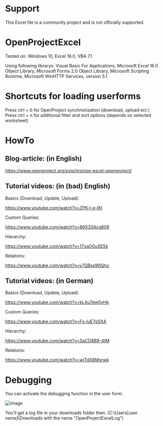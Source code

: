# Support

This Excel file is a community project and is not officially supported.

# OpenProjectExcel

Tested on: Windows 10, Excel 16.0, VBA 7.1

Using following librarys: Visual Basic For Applications, Microsoft Excel 16.0 Object Library, Microsoft Forms 2.0 Object Library, Microsoft Scripting Runtime, Microsoft WinHTTP Services, version 5.1

# Shortcuts for loading userforms

Press ctrl + b for OpenProject synchronization (download, upload ect.)
Press ctrl + n for additional filter and sort options (depends on selected worksheet)

# HowTo

## Blog-article: (in English)

https://www.openproject.org/synchronize-excel-openproject/

## Tutorial videos: (in (bad) English)

Basics (Download, Update, Upload): 

https://www.youtube.com/watch?v=ZPK-l-e-lKI

Custom Queries: 

https://www.youtube.com/watch?v=86X334cg808

Hierarchy: 

https://www.youtube.com/watch?v=17yqO0uXE5k

Relations:

https://www.youtube.com/watch?v=y7QBspWlQho

## Tutorial videos: (in German)

Basics (Download, Update, Upload): 

https://www.youtube.com/watch?v=kL4u7ew0yHk

Custom Queries: 

https://www.youtube.com/watch?v=Fs-luE7gSXA

Hierarchy: 

https://www.youtube.com/watch?v=SaCD8B9-4tM

Relations:

https://www.youtube.com/watch?v=wjTdXBMsrwk

# Debugging

You can activate the debugging function in the user form:

![image](https://user-images.githubusercontent.com/38315559/138328308-b064946b-1050-4326-9199-9191d82e7cf6.png)

You'll get a log file in your downloads folder then. (C:\Users[user name]\Downloads with the name "OpenProjectExcelLog")
